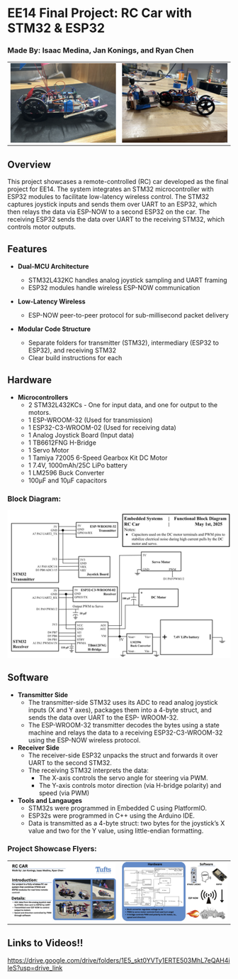 # EE14 Final Project: RC Car with STM32 & ESP32
### Made By: Isaac Medina, Jan Konings, and Ryan Chen
<table>
  <tr>
    <td><img src="images/IMG_6138.jpeg" alt="The Car Itself" width="600"/></td>
    <td><img src="images/IMG_5365.jpeg" alt="Car and Remote Control" width="600"/></td>
  </tr>
</table>

## Overview
This project showcases a remote-controlled (RC) car developed as the final project for EE14. The system integrates an STM32 microcontroller with ESP32 modules to facilitate low-latency wireless control. The STM32 captures joystick inputs and sends them over UART to an ESP32, which then relays the data via ESP-NOW to a second ESP32 on the car. The receiving ESP32 sends the data over UART to the receiving STM32, which controls motor outputs. 

## Features

- **Dual-MCU Architecture**  
  - STM32L432KC handles analog joystick sampling and UART framing  
  - ESP32 modules handle wireless ESP-NOW communication  

- **Low-Latency Wireless**  
  - ESP-NOW peer-to-peer protocol for sub-millisecond packet delivery  

- **Modular Code Structure**  
  - Separate folders for transmitter (STM32), intermediary (ESP32 to ESP32), and receiving STM32 
  - Clear build instructions for each  

## Hardware
- **Microcontrollers**
  - 2 STM32L432KCs - One for input data, and one for output to the motors.
  - 1 ESP-WROOM-32 (Used for transmission)
  - 1 ESP32-C3-WROOM-02 (Used for receiving data)
  - 1 Analog Joystick Board (Input data)
  - 1 TB6612FNG H-Bridge
  - 1 Servo Motor 
  - 1 Tamiya 72005 6-Speed Gearbox Kit DC Motor
  - 1 7.4V, 1000mAh/25C LiPo battery
  - 1 LM2596 Buck Converter
  - 100µF and 10µF capacitors
  
### Block Diagram:
![Block Diagram](images/Block-Diagram.jpg)

## Software
- **Transmitter Side**
  - The transmitter-side STM32 uses its ADC to read analog joystick inputs (X and Y axes), packages them into a 4-byte struct, and sends the data over UART to the ESP- 
  WROOM-32.
  - The ESP-WROOM-32 transmitter decodes the bytes using a state machine and relays the data to a receiving ESP32-C3-WROOM-32 using the ESP-NOW wireless protocol.
- **Receiver Side**
  - The receiver-side ESP32 unpacks the struct and forwards it over UART to the second STM32.
  - The receiving STM32 interprets the data:
    - The X-axis controls the servo angle for steering via PWM.
    - The Y-axis controls motor direction (via H-bridge polarity) and speed (via PWM)
- **Tools and Langauges**
  - STM32s were programmed in Embedded C using PlatformIO.
  -  ESP32s were programmed in C++ using the Arduino IDE.
  -  Data is transmitted as a 4-byte struct: two bytes for the joystick’s X value and two for the Y value, using little-endian formatting.

### Project Showcase Flyers:
<table>
  <tr>
    <td><img src="images/RC-Car-Handout.jpg" alt=First Page Flyer"" width="800"/></td>
    <td><img src="images/RC-Car-Handout-2.jpeg" alt="Second Page Flyer" width="800ß"/></td>
  </tr>
</table> 

## Links to Videos!!
https://drive.google.com/drive/folders/1E5_skt0YVTy1ERTE503MhL7eQAH4iIeS?usp=drive_link
